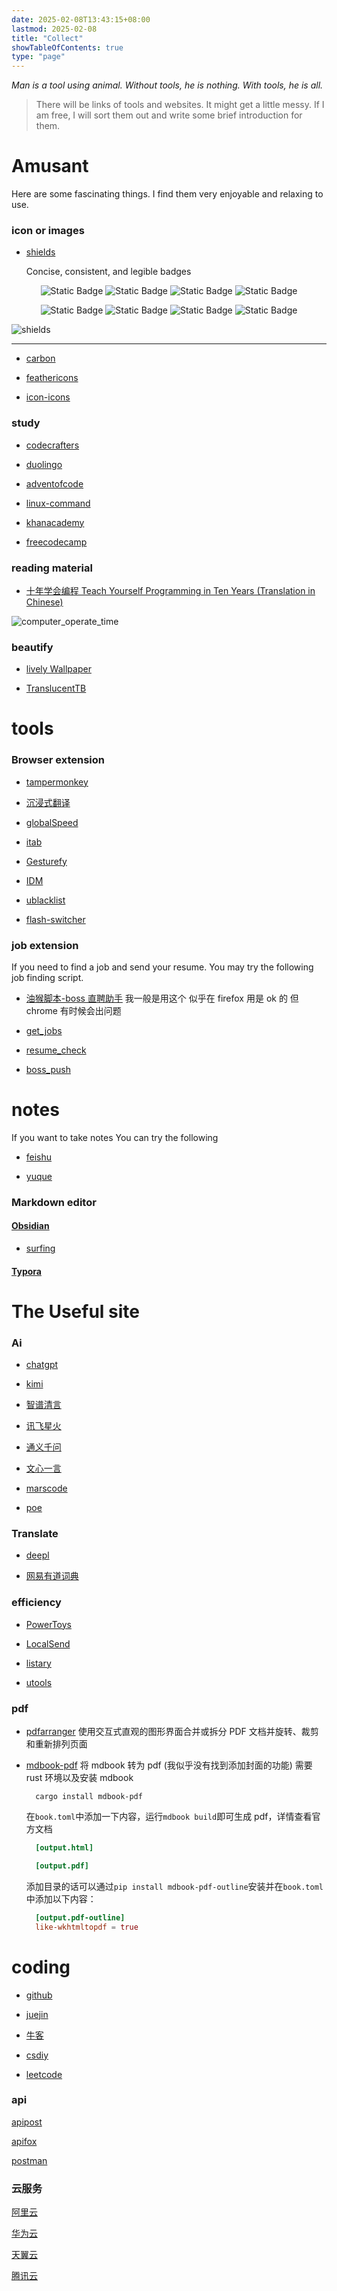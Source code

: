 ```yaml
---
date: 2025-02-08T13:43:15+08:00
lastmod: 2025-02-08
title: "Collect"
showTableOfContents: true
type: "page"
---
```


*Man is a tool using animal. Without tools, he is nothing. With tools, he is all.*

> There will be links of tools and websites.
> It might get a little messy.
> If I am free, I will sort them out and write some brief introduction for them.

# Amusant

Here are some fascinating things.
I find them very enjoyable and relaxing to use.

### icon or images

- [shields](https://shields.io)
  
  Concise, consistent, and legible badges
  
<div align="center">

![Static Badge](https://img.shields.io/badge/ubuntu-22.04-red?style=flat)
![Static Badge](https://img.shields.io/badge/go-1.22.5-blue?style=flat)
![Static Badge](https://img.shields.io/badge/gin-v1.10.0-8A2BE2?style=flat)
![Static Badge](https://img.shields.io/badge/viper-v1.19.0-cyan?style=flat)

![Static Badge](https://img.shields.io/badge/gorm-v1.25.12-indigo?style=flat)
![Static Badge](https://img.shields.io/badge/mysql-latest-green?style=flat)
![Static Badge](https://img.shields.io/badge/redis-latest-default?style=flat)
![Static Badge](https://img.shields.io/badge/build-docker-yellow?style=flat)

</div>

  ![shields](/img/hide/shields.io.png)

---

- [carbon](https://carbon.now.sh/)

- [feathericons](https://feathericons.com)

- [icon-icons](https://icon-icons.com)

### study

- [codecrafters](https://app.codecrafters.io/)

- [duolingo](http://www.duolingo.cn/)

- [adventofcode](https://adventofcode.com/)

- [linux-command](https://wangchujiang.com/linux-command/)

- [khanacademy](https://www.khanacademy.org/computing/computer-programming)

- [freecodecamp](https://www.freecodecamp.org/)

### reading material

- [十年学会编程 Teach Yourself Programming in Ten Years (Translation in Chinese)](https://dccxi.com/posts/21-days/)

![computer_operate_time](/img/hide/computer_operate_time.png)


### beautify

- [lively Wallpaper](https://www.rocksdanister.com/lively/)

- [TranslucentTB](https://github.com/TranslucentTB/TranslucentTB)


# tools 

### Browser extension

- [tampermonkey](https://www.tampermonkey.net/index.php)

- [沉浸式翻译](https://immersivetranslate.com/zh-Hans/)

- [globalSpeed](https://github.com/polywock/globalSpeed)

- [itab](https://www.itab.link/)

- [Gesturefy](https://github.com/Robbendebiene/Gesturefy)

- [IDM](https://www.internetdownloadmanager.com/)

- [ublacklist](https://iorate.github.io/ublacklist/docs/getting-started)

- [flash-switcher](https://github.com/codeartx/flash-switcher)

### job extension

If you need to find a job and send your resume.
You may try the following job finding script.

- [油猴脚本-boss 直聘助手](https://greasyfork.org/zh-CN/scripts/491340-boss%E7%9B%B4%E8%81%98%E5%8A%A9%E6%89%8B)
  我一般是用这个 似乎在 firefox 用是 ok 的 但 chrome 有时候会出问题

- [get_jobs](https://github.com/loks666/get_jobs)

- [resume_check](https://greasyfork.org/zh-CN/scripts/421425-resume-check)

- [boss_push](https://github.com/yongjiu8/boss_push)


# notes

If you want to take notes
You can try the following

- [feishu](https://www.feishu.cn/)

- [yuque](https://www.yuque.com/)

### Markdown editor

#### [Obsidian](https://obsidian.md/)

- [surfing](https://github.com/PKM-er/Obsidian-Surfing)

#### [Typora](https://typora.io/)

# The Useful site

### Ai

- [chatgpt](https://chatgpt.com/)

- [kimi](https://kimi.moonshot.cn)

- [智谱清言](https://chatglm.cn)

- [讯飞星火](https://xinghuo.xfyun.cn)

- [通义千问](https://tongyi.aliyun.com/)

- [文心一言](https://yiyan.baidu.com/)

- [marscode](https://www.marscode.cn)

- [poe](https://poe.com/)

### Translate

- [deepl](https://www.deepl.com/zh/translator)

- [网易有道词典](https://fanyi.youdao.com/)

### efficiency

- [PowerToys](https://github.com/microsoft/PowerToys)

- [LocalSend](https://localsend.org/)

- [listary](https://www.listary.com/)

- [utools](https://www.u.tools/)

### pdf

- [pdfarranger](https://github.com/pdfarranger/pdfarranger)
  使用交互式直观的图形界面合并或拆分 PDF 文档并旋转、裁剪和重新排列页面

- [mdbook-pdf](https://github.com/HollowMan6/mdbook-pdf)
  将 mdbook 转为 pdf (我似乎没有找到添加封面的功能)
  需要 rust 环境以及安装 mdbook

  ```shell
    cargo install mdbook-pdf
  ```

  在`book.toml`中添加一下内容，运行`mdbook build`即可生成 pdf，详情查看官方文档

  ```toml
    [output.html]

    [output.pdf]
  ```

  添加目录的话可以通过`pip install mdbook-pdf-outline`安装并在`book.toml`中添加以下内容：

  ```toml
    [output.pdf-outline]
    like-wkhtmltopdf = true
  ```

# coding

- [github](https://github.com/)

- [juejin](https://juejin.cn/)

- [牛客](https://www.nowcoder.com/)

- [csdiy](https://csdiy.wiki/)

- [leetcode](https://leetcode.cn/)

### api

[apipost](https://v7.apipost.cn/)

[apifox](https://apifox.cn)

[postman](https://www.getpostman.com/)

### 云服务

[阿里云](https://www.aliyun.com/)

[华为云](https://www.huaweicloud.com)

[天翼云](https://www.ctyun.cn/products/ecs)

[腾讯云](https://cloud.tencent.com/)
